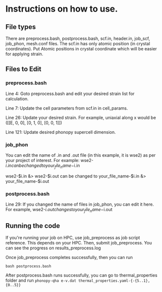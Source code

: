 # Instructions on how to use.

## File types
There are preprocess.bash, postprocess.bash, scf.in, header.in, job_scf, job_phon, mesh.conf files. The scf.in has only atomic position (in crystal coordinates). Put Atomic positions in crystal coordinate which will be easier for applying strain.


## Files to Edit
### preprocess.bash 
Line 4: Goto preprocess.bash and edit your desired strain list for calculation.

Line 7: Update the cell parameters from scf.in in cell_params.

Line 26: Update your desired strain. For example, uniaxial along x would be ([[E, 0, 0], [0, 1, 0], [0, 0, 1]]) 

Line 121: Update desired phonopy supercell dimension.

### job_phon
You can edit the name of .in and .out file (in this example, it is wse2) as per your project of interest. 
For example:
wse2-$i.in can be changed to  your_file_name-$i.in

wse2-$i.in &> wse2-$i.out  can be changed to  your_file_name-$i.in &> your_file_name-$i.out


### postprocess.bash
Line 29: If you changed the name of files in job_phon, you can edit it here. For example, wse2-$i.out changes to your_file_name-$i.out


## Running the code
If you're running your job on HPC, use job_preprocess as job script reference. This depends on your HPC. Then, submit job_preprocess. You can see the progress on results_preprocess.log

Once job_preprocess completes successfully, then you can run

```bash postprocess.bash```

After postprocess.bash runs successfully, you can go to thermal_properties folder and run
```phonopy-qha e-v.dat thermal_properties.yaml-{-{5..1},{0..5}}```


